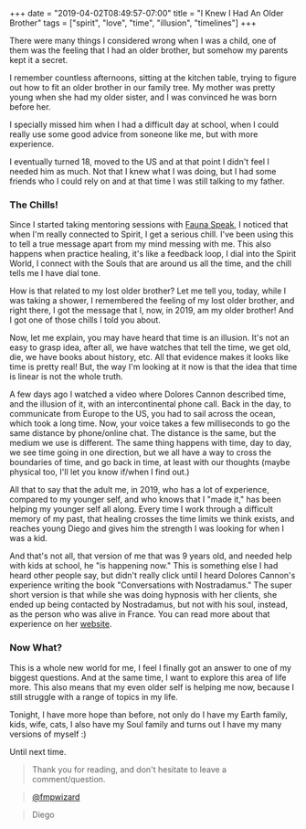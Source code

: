 +++
date = "2019-04-02T08:49:57-07:00"
title = "I Knew I Had An Older Brother"
tags = ["spirit", "love", "time", "illusion", "timelines"]
+++

There were many things I considered wrong when I was a child, one of them was the feeling that I had an older brother, but somehow my parents
kept it a secret.

I remember countless afternoons, sitting at the kitchen table, trying to figure out how to fit an older brother
in our family tree. My mother was pretty young when she had my older sister, and I was convinced he was born before her.

I specially missed him when I had a difficult day at school, when I could really use some good advice from soneone like me, but
with more experience.

I eventually turned 18, moved to the US and at that point I didn't feel I needed him as much. Not that I knew what I was doing, but I had 
some friends who I could rely on and at that time I was still talking to my father.

### The Chills!

Since I started taking mentoring sessions with [Fauna Speak](https://www.faunaspeak.com/book-a-session/mentorship), I noticed that when I'm 
really connected to Spirit, I get a serious chill. I've been using this to tell a true message apart from my mind messing with me. This also happens
when practice healing, it's like a feedback loop, I dial into the Spirit World, I connect with the Souls that are around us all the time, and the chill 
tells me I have dial tone.

How is that related to my lost older brother? Let me tell you, today, while I was taking a shower, I remembered the feeling of 
my lost older brother, and right there, I got the message that I, now, in 2019, am my older brother! And I got one of those chills I told you about.

Now, let me explain, you may have heard that time is an illusion. It's not an easy to grasp idea, after all, we have watches that tell the time,
we get old, die, we have books about history, etc. All that evidence makes it looks like time is pretty real! But, the way I'm looking at it now is that the idea that
time is linear is not the whole truth.

A few days ago I watched a video where Dolores Cannon described time, and the illusion of it, with an intercontinental phone call. Back in the day, to communicate 
from Europe to the US, you had to sail across the ocean, which took a long time. Now, your voice takes a few milliseconds to go the same distance by phone/online chat.
The distance is the same, but the medium we use is different. The same thing happens with time, day to day, we see time going in one direction, but we all
have a way to cross the boundaries of time, and go back in time, at least with our thoughts (maybe physical too, I'll let you know if/when I find out.)

All that to say that the adult me, in 2019, who has a lot of experience, compared to my younger self, and who knows that I "made it," has been helping my
younger self all along. Every time I work through a difficult memory of my past, that healing crosses the time limits we think exists, and reaches
young Diego and gives him the strength I was looking for when I was a kid.

And that's not all, that version of me that was 9 years old, and needed help with kids at school, he "is happening now." This is something else I had
heard other people say, but didn't really click until I heard Dolores Cannon's experience writing the book "Conversations with Nostradamus." The super short version 
is that while she was doing hypnosis with her clients, she ended up being contacted by Nostradamus, but not with his soul, instead, as the person who was
alive in France. You can read more about that experience on her [website](https://dolorescannon.com/about/).

### Now What?

This is a whole new world for me, I feel I finally got an answer to one of my biggest questions. And at the same time, I want to explore this
area of life more. This also means that my even older self is helping me now, because I still struggle with a range of topics in my life.

Tonight, I have more hope than before, not only do I have my Earth family, kids, wife, cats, I also have my Soul family and turns out I have my many versions 
of myself :)


Until next time.


>Thank you for reading, and don't hesitate to leave a comment/question.

>[@fmpwizard](https://twitter.com/fmpwizard)

>Diego
